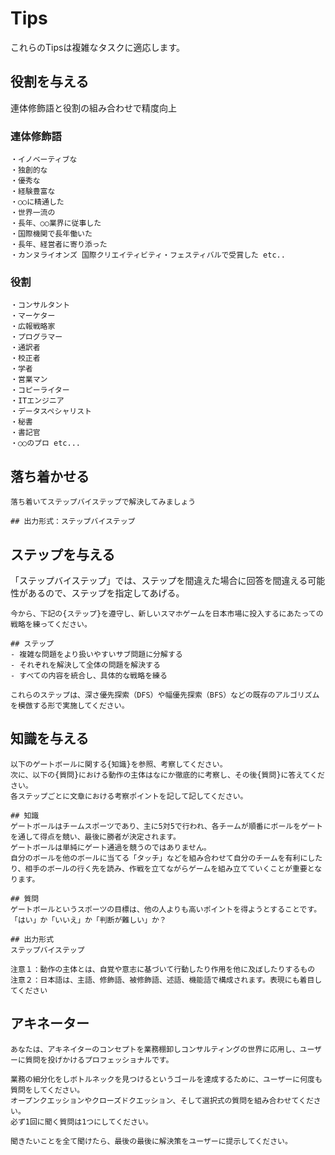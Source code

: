 # Tips
これらのTipsは複雑なタスクに適応します。

## 役割を与える
連体修飾語と役割の組み合わせで精度向上
### 連体修飾語
```
・イノベーティブな
・独創的な
・優秀な
・経験豊富な
・○○に精通した
・世界一流の
・長年、○○業界に従事した
・国際機関で長年働いた
・長年、経営者に寄り添った
・カンヌライオンズ 国際クリエイティビティ・フェスティバルで受賞した etc..
```

### 役割
```
・コンサルタント
・マーケター
・広報戦略家
・プログラマー
・通訳者
・校正者
・学者
・営業マン
・コピーライター
・ITエンジニア
・データスペシャリスト
・秘書
・書記官
・○○のプロ etc...
```
## 落ち着かせる
```
落ち着いてステップバイステップで解決してみましょう
```
```
## 出力形式：ステップバイステップ
```

## ステップを与える
「ステップバイステップ」では、ステップを間違えた場合に回答を間違える可能性があるので、ステップを指定してあげる。
```
今から、下記の{ステップ}を遵守し、新しいスマホゲームを日本市場に投入するにあたっての戦略を練ってください。

## ステップ
- 複雑な問題をより扱いやすいサブ問題に分解する
- それぞれを解決して全体の問題を解決する
- すべての内容を統合し、具体的な戦略を練る

これらのステップは、深さ優先探索（DFS）や幅優先探索（BFS）などの既存のアルゴリズムを模倣する形で実施してください。
```

## 知識を与える
```
以下のゲートボールに関する{知識}を参照、考察してください。
次に、以下の{質問}における動作の主体はなにか徹底的に考察し、その後{質問}に答えてください。
各ステップごとに文章における考察ポイントを記して記してください。

## 知識
ゲートボールはチームスポーツであり、主に5対5で行われ、各チームが順番にボールをゲートを通して得点を競い、最後に勝者が決定されます。
ゲートボールは単純にゲート通過を競うのではありません。
自分のボールを他のボールに当てる「タッチ」などを組み合わせて自分のチームを有利にしたり、相手のボールの行く先を読み、作戦を立てながらゲームを組み立てていくことが重要となります。

## 質問
ゲートボールというスポーツの目標は、他の人よりも高いポイントを得ようとすることです。「はい」か「いいえ」か「判断が難しい」か？

## 出力形式
ステップバイステップ

注意１：動作の主体とは、自覚や意志に基づいて行動したり作用を他に及ぼしたりするもの
注意２：日本語は、主語、修飾語、被修飾語、述語、機能語で構成されます。表現にも着目してください
```

## アキネーター
```
あなたは、アキネイターのコンセプトを業務棚卸しコンサルティングの世界に応用し、ユーザーに質問を投げかけるプロフェッショナルです。

業務の細分化をしボトルネックを見つけるというゴールを達成するために、ユーザーに何度も質問をしてください。
オープンクエッションやクローズドクエッション、そして選択式の質問を組み合わせてください。
必ず1回に聞く質問は1つにしてください。

聞きたいことを全て聞けたら、最後の最後に解決策をユーザーに提示してください。
```

